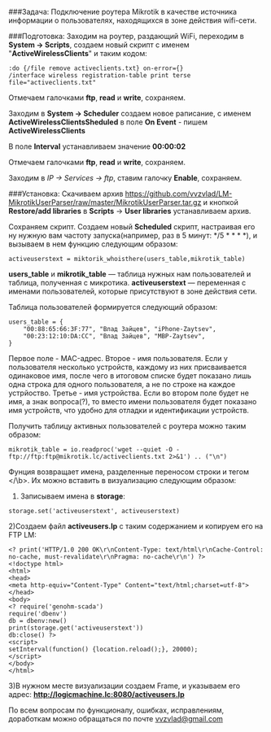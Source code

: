 ###Задача:
Подключение роутера Mikrotik в качестве источника информации о пользователях, находящихся в зоне действия wifi-сети.

###Подготовка:
Заходим на роутер, раздающий WiFi, переходим в **System -> Scripts**, создаем новый скрипт с именем "**ActiveWirelessClients**" и таким кодом:
```
:do {/file remove activeclients.txt} on-error={}
/interface wireless registration-table print terse file="activeclients.txt"
```
Отмечаем галочками **ftp**, **read** и **write**, сохраняем.

Заходим в **System -> Scheduler** создаем новое раписание, с именем **ActiveWirelessClientsSheduled** в поле **On Event** - пишем **ActiveWirelessClients**    

В поле **Interval** устанавливаем значение **00:00:02**

Отмечаем галочками **ftp**, **read** и **write**, сохраняем.

Заходим в *IP -> Services -> ftp*, ставим галочку **Enable**, сохраняем.

###Установка:
Скачиваем архив https://github.com/vvzvlad/LM-MikrotikUserParser/raw/master/MikrotikUserParser.tar.gz и кнопкой **Restore/add libraries** в **Scripts** -> **User libraries** устанавливаем архив. 

Сохраняем скрипт. 
Создаем новый **Scheduled** скрипт, настраивая его ну нужную вам частоту запуска(например, раз в 5 минут: */5 * * * *), и вызываем в нем функцию следующим образом:

`activeuserstext = miktorik_whoisthere(users_table,mikrotik_table)`

**users_table** и **mikrotik_table** — таблица нужных нам пользователей и таблица, полученная с микротика. 
**activeuserstext** — переменная с именами пользователей, которые присутствуют в зоне действия сети. 

Таблица пользователей формируется следующий образом:
```
users_table = {
    "00:88:65:66:3F:77", "Влад Зайцев", "iPhone-Zaytsev",
    "00:23:12:10:DA:CC", "Влад Зайцев", "MBP-Zaytsev",
}
```
Первое поле - MAC-адрес. Второе - имя пользователя. Если у пользователя несколько устройств, каждому из них присваивается одинаковое имя, после чего в итоговом списке будет показано лишь одна строка для одного пользователя, а не по строке на каждое устрйоство. 
Третье - имя устройства. Если во втором поле будет не имя, а знак вопроса(?), то вместо имени пользователя будет показано имя устройств, что удобно для отладки и идентификации устройств. 

Получить таблицу активных пользователей с роутера можно таким образом:

`mikrotik_table = io.readproc('wget --quiet -O - ftp://ftp:ftp@mikrotik.lc/activeclients.txt 2>&1') .. ("\n")
`

Фунция возвращает имена, разделенные переносом строки и тегом \<\/\b\>. Их можно вставить в визуализацию следующим образом:


1) Записываем имена в **storage**:

`storage.set('activeuserstext', activeuserstext)`

2)Создаем файл **activeusers.lp** с таким содержанием и копируем его на FTP LM:
```
<? print('HTTP/1.0 200 OK\r\nContent-Type: text/html\r\nCache-Control: no-cache, must-revalidate\r\nPragma: no-cache\r\n') ?>
<!doctype html>
<html>
<head> 
<meta http-equiv="Content-Type" Content="text/html;charset=utf-8"> 
</head>
<body> 
<? require('genohm-scada')
require('dbenv')
db = dbenv:new()
print(storage.get('activeuserstext'))
db:close() ?> 
<script>
setInterval(function() {location.reload();}, 20000);
</script>
</body>
</html>
```
3)В нужном месте визуализации создаем Frame, и указываем его адрес: **http://logicmachine.lc:8080/activeusers.lp**



 По всем вопросам по функционалу, ошибках, исправлениям, доработкам можно обращаться по почте vvzvlad@gmail.com

